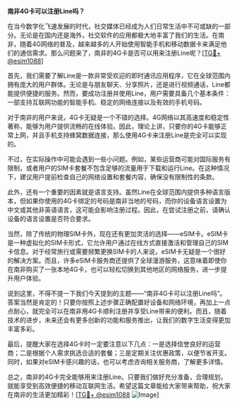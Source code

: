 **南非4G卡可以注册Line吗？**

在当今数字化飞速发展的时代，社交媒体已经成为人们日常生活中不可或缺的一部分。无论是在国内还是海外，社交软件的应用都极大地丰富了我们的生活。在南非，随着4G网络的普及，越来越多的人开始使用智能手机和移动数据卡来满足他们的通信需求。那么问题来了，南非的4G卡是否可以用来注册Line呢？[[TG💪+ @esim1088](https://t.me/s/esim1088)]

首先，我们需要了解Line是一款非常受欢迎的即时通讯应用程序，它在全球范围内拥有庞大的用户群体。无论是与朋友聊天、分享照片，还是进行视频通话，Line都能提供便捷的服务。然而，要成功注册并使用Line，用户需要具备几个基本条件：一部支持互联网功能的智能手机、稳定的网络连接以及有效的手机号码。

对于南非的用户来说，4G卡无疑是一个不错的选择。4G网络以其高速度和稳定性著称，能够为用户提供流畅的在线体验。因此，理论上讲，只要你的4G卡能够正常上网，并且手机支持蜂窝数据连接，那么使用4G卡来注册Line是完全可以实现的。

不过，在实际操作中可能会遇到一些小问题。例如，某些运营商可能对国际服务有限制，或者用户的SIM卡套餐不包含足够的流量用于下载和运行Line。在这种情况下，建议用户提前检查自己的网络设置和套餐内容，确保没有限制性的条款。

此外，还有一个重要的因素就是语言支持。虽然Line在全球范围内提供多种语言版本，但如果你使用的4G卡绑定的号码是南非当地的号码，而你的设备语言设置为中文或其他非英语语言，这可能会影响注册过程。因此，在尝试注册之前，请确认设备的语言设置是否符合要求。

当然，除了传统的物理SIM卡外，现在还有更加灵活的选择——eSIM卡。eSIM卡是一种虚拟化的SIM卡形式，它允许用户通过在线方式直接激活和管理自己的SIM卡信息。对于经常旅行或需要频繁更换SIM卡的人来说，eSIM卡无疑是一个很好的解决方案。而且，许多eSIM卡服务商还提供了全球漫游服务，这意味着即使你在南非购买了一张本地4G卡，也可以轻松切换到其他地区的网络服务，进一步提升用户体验。

说到这里，不得不提一下我们今天提到的主题——“南非4G卡可以注册Line吗”。答案当然是肯定的！只要你按照上述步骤正确配置好设备和网络环境，再加上一点点耐心，就完全可以在南非用4G卡顺利注册并享受Line带来的便利。而且，随着技术的进步，未来还会有更多创新的功能和服务推出，让我们的数字生活变得更加丰富多彩。

最后，提醒大家在选择4G卡时一定要注意以下几点：一是选择信誉良好的运营商；二是根据个人需求挑选合适的套餐；三是定期关注优惠政策，以便节省开支。同时，如果对eSIM卡感兴趣的话，也可以考虑咨询相关服务商，了解更多详情。

总之，南非的4G卡完全能够用来注册Line。只要我们做好充分准备，合理规划，就能享受到高效便捷的移动互联网生活。希望这篇文章能给大家带来帮助，祝大家在南非的生活更加精彩！[[TG💪+ @esim1088](https://t.me/s/esim1088) ![Image](https://i.postimg.cc/4NQfJmqS/Snipaste-2025-05-13-00-14-12.png)]